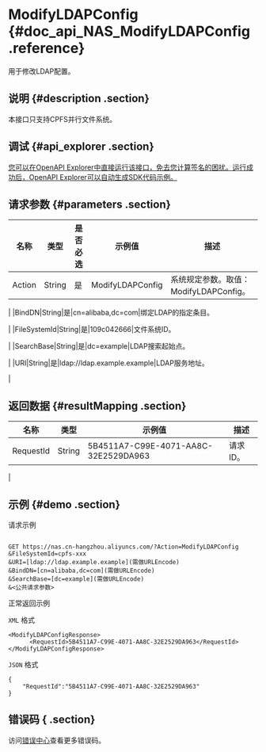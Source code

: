 # ModifyLDAPConfig {#doc_api_NAS_ModifyLDAPConfig .reference}

用于修改LDAP配置。

## 说明 {#description .section}

本接口只支持CPFS并行文件系统。

## 调试 {#api_explorer .section}

[您可以在OpenAPI Explorer中直接运行该接口，免去您计算签名的困扰。运行成功后，OpenAPI Explorer可以自动生成SDK代码示例。](https://api.aliyun.com/#product=NAS&api=ModifyLDAPConfig&type=RPC&version=2017-06-26)

## 请求参数 {#parameters .section}

|名称|类型|是否必选|示例值|描述|
|--|--|----|---|--|
|Action|String|是|ModifyLDAPConfig|系统规定参数。取值：ModifyLDAPConfig。

 |
|BindDN|String|是|cn=alibaba,dc=com|绑定LDAP的指定条目。

 |
|FileSystemId|String|是|109c042666|文件系统ID。

 |
|SearchBase|String|是|dc=example|LDAP搜索起始点。

 |
|URI|String|是|ldap://ldap.example.example|LDAP服务地址。

 |

## 返回数据 {#resultMapping .section}

|名称|类型|示例值|描述|
|--|--|---|--|
|RequestId|String|5B4511A7-C99E-4071-AA8C-32E2529DA963|请求ID。

 |

## 示例 {#demo .section}

请求示例

``` {#request_demo}

GET https://nas.cn-hangzhou.aliyuncs.com/?Action=ModifyLDAPConfig
&FileSystemId=cpfs-xxx
&URI=[ldap://ldap.example.example](需做URLEncode)
&BindDN=[cn=alibaba,dc=com](需做URLEncode)
&SearchBase=[dc=example](需做URLEncode)
&<公共请求参数>

```

正常返回示例

`XML` 格式

``` {#xml_return_success_demo}
<ModifyLDAPConfigResponse>
      <RequestId>5B4511A7-C99E-4071-AA8C-32E2529DA963</RequestId>
</ModifyLDAPConfigResponse>
```

`JSON` 格式

``` {#json_return_success_demo}
{
	"RequestId":"5B4511A7-C99E-4071-AA8C-32E2529DA963"
}
```

## 错误码 { .section}

访问[错误中心](https://error-center.aliyun.com/status/product/NAS)查看更多错误码。

